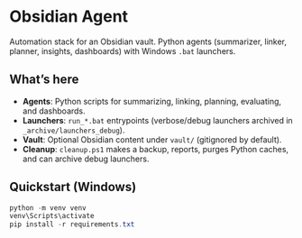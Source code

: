 # Obsidian Agent

Automation stack for an Obsidian vault. Python agents (summarizer, linker, planner, insights, dashboards) with Windows `.bat` launchers.

## What’s here
- **Agents**: Python scripts for summarizing, linking, planning, evaluating, and dashboards.
- **Launchers**: `run_*.bat` entrypoints (verbose/debug launchers archived in `_archive/launchers_debug`).
- **Vault**: Optional Obsidian content under `vault/` (gitignored by default).
- **Cleanup**: `cleanup.ps1` makes a backup, reports, purges Python caches, and can archive debug launchers.

## Quickstart (Windows)
```powershell
python -m venv venv
venv\Scripts\activate
pip install -r requirements.txt
